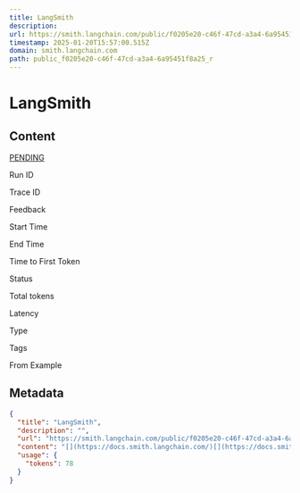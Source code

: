 ```yaml
---
title: LangSmith
description: 
url: https://smith.langchain.com/public/f0205e20-c46f-47cd-a3a4-6a95451f8a25/r
timestamp: 2025-01-20T15:57:00.515Z
domain: smith.langchain.com
path: public_f0205e20-c46f-47cd-a3a4-6a95451f8a25_r
---
```


# LangSmith



## Content

[](https://docs.smith.langchain.com/)[](https://docs.smith.langchain.com/)[](https://www.langchain.com/contact-sales)

[PENDING](https://smith.langchain.com/o/null/settings/payments)

Run ID

Trace ID

Feedback

Start Time

End Time

Time to First Token

Status

Total tokens

Latency

Type

Tags

From Example

## Metadata

```json
{
  "title": "LangSmith",
  "description": "",
  "url": "https://smith.langchain.com/public/f0205e20-c46f-47cd-a3a4-6a95451f8a25/r",
  "content": "[](https://docs.smith.langchain.com/)[](https://docs.smith.langchain.com/)[](https://www.langchain.com/contact-sales)\n\n[PENDING](https://smith.langchain.com/o/null/settings/payments)\n\nRun ID\n\nTrace ID\n\nFeedback\n\nStart Time\n\nEnd Time\n\nTime to First Token\n\nStatus\n\nTotal tokens\n\nLatency\n\nType\n\nTags\n\nFrom Example",
  "usage": {
    "tokens": 78
  }
}
```
